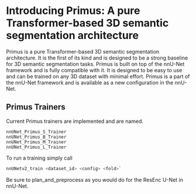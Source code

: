 # Introducing Primus: A pure Transformer-based 3D semantic segmentation architecture
Primus is a pure Transformer-based 3D semantic segmentation architecture. It is the first of its kind and is designed to be a strong baseline for 3D semantic segmentation tasks. Primus is built on top of the nnU-Net framework and is fully compatible with it. It is designed to be easy to use and can be trained on any 3D dataset with minimal effort. Primus is a part of the nnU-Net framework and is available as a new configuration in the nnU-Net.


## Primus Trainers

Current Primus trainers are implemented and are named.
```
nnUNet_Primus_S_Trainer
nnUNet_Primus_B_Trainer
nnUNet_Primus_M_Trainer
nnUNet_Primus_L_Trainer
```
To run a training simply call

```bash
nnUNetv2_train <dataset_id> <config> <fold>`
```
Be sure to plan_and_preprocess as you would do for the ResEnc U-Net in nnU-Net.
